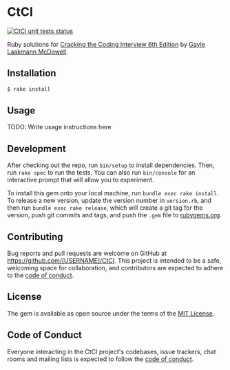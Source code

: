 # CtCI

<p>
    <a href="https://github.com/jsbezerra/CtCi/actions?query=workflow%3Aunit-tests"> <img alt="CtCi unit tests status" src="https://github.com/jsbezerra/CtCi/workflows/unit-tests/badge.svg"></a>
</p>

Ruby solutions for [Cracking the Coding Interview 6th Edition](http://www.amazon.com/Cracking-Coding-Interview-6th-Edition/dp/0984782850) by [Gayle Laakmann McDowell](http://www.gayle.com/).

## Installation

```bash
$ rake install
```

## Usage

TODO: Write usage instructions here

## Development

After checking out the repo, run `bin/setup` to install dependencies. Then, run `rake spec` to run the tests. You can also run `bin/console` for an interactive prompt that will allow you to experiment.

To install this gem onto your local machine, run `bundle exec rake install`. To release a new version, update the version number in `version.rb`, and then run `bundle exec rake release`, which will create a git tag for the version, push git commits and tags, and push the `.gem` file to [rubygems.org](https://rubygems.org).

## Contributing

Bug reports and pull requests are welcome on GitHub at https://github.com/[USERNAME]/CtCI. This project is intended to be a safe, welcoming space for collaboration, and contributors are expected to adhere to the [code of conduct](https://github.com/[USERNAME]/CtCI/blob/master/CODE_OF_CONDUCT.md).


## License

The gem is available as open source under the terms of the [MIT License](https://opensource.org/licenses/MIT).

## Code of Conduct

Everyone interacting in the CtCI project's codebases, issue trackers, chat rooms and mailing lists is expected to follow the [code of conduct](https://github.com/[USERNAME]/CtCI/blob/master/CODE_OF_CONDUCT.md).
